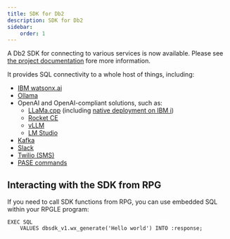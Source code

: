 ```yaml
---
title: SDK for Db2
description: SDK for Db2
sidebar:
    order: 1
---
```


A Db2 SDK for connecting to various services is now available. 
Please see [the project documentation](https://ibm.github.io/AI-SDK-Db2-IBMi/) fore more information.

It provides SQL connectivity to a whole host of things, including:
- [IBM watsonx.ai](http://watsonx.ai)
- [Ollama](http://ollama.com)
- OpenAI and OpenAI-compliant solutions, such as:
  - [LLaMa.cpp](https://github.com/ggml-org/llama.cpp) (including [native deployment on IBM i](http://ibm.biz/llamacpp-ibmi))
  - [Rocket CE](https://ibm.biz/rocketce-power)
  - [vLLM](https://docs.vllm.ai/)
  - [LM Studio](https://lmstudio.ai/)
- [Kafka](http://kafka.apache.org)
- [Slack](http://slack.com)
- [Twilio (SMS)](https://www.twilio.com/en-us/messaging/channels/sms)
- [PASE commands](https://www.ibm.com/docs/en/i/7.3.0?topic=programming-pase-i)


## Interacting with the SDK from RPG

If you need to call SDK functions from RPG, you can use embedded SQL within your RPGLE program:
```
EXEC SQL
    VALUES dbsdk_v1.wx_generate('Hello world') INTO :response;
```
